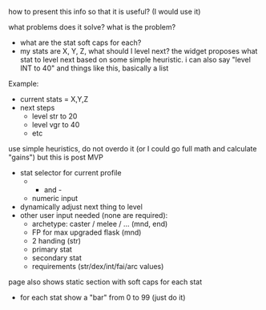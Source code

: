 how to present this info so that it is useful? (I would use it)

what problems does it solve? what is the problem?

- what are the stat soft caps for each?
- my stats are X, Y, Z, what should I level next? the widget proposes what stat to level next based on some simple heuristic. i can also say "level INT to 40" and things like this, basically a list

Example:
- current stats = X,Y,Z
- next steps
  - level str to 20
  - level vgr to 40
  - etc

use simple heuristics, do not overdo it (or I could go full math and calculate "gains") but this is post MVP


- stat selector for current profile
  - + and -
  - numeric input
- dynamically adjust next thing to level
- other user input needed (none are required):
  - archetype: caster / melee / ... (mnd, end)
  - FP for max upgraded flask (mnd)
  - 2 handing (str)
  - primary stat
  - secondary stat
  - requirements (str/dex/int/fai/arc values)

page also shows static section with soft caps for each stat
- for each stat show a "bar" from 0 to 99 (just do it)





